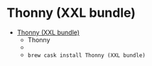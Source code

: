 # Thonny (XXL bundle)
- [Thonny (XXL bundle)](https://thonny.org/)
  -  Thonny
  - 
  - `brew cask install Thonny (XXL bundle)`
